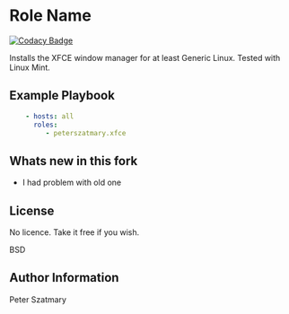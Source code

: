 Role Name
========

[![Codacy Badge](https://api.codacy.com/project/badge/Grade/344bf23d70d44cd88aa09b1db469c65c)](https://www.codacy.com/app/peterszatmary/ansible-role-xfce?utm_source=github.com&amp;utm_medium=referral&amp;utm_content=peterszatmary/ansible-role-xfce&amp;utm_campaign=Badge_Grade)

Installs the XFCE window manager for at least Generic Linux.
Tested with Linux Mint.

Example Playbook
----------------
```yaml
    - hosts: all
      roles:
         - peterszatmary.xfce
```

Whats new in this fork
-----------------------

-   I had problem with old one

License
-------

No licence. Take it free if you wish.

BSD

Author Information
------------------

Peter Szatmary
